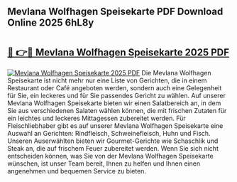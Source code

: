 ## Mevlana Wolfhagen Speisekarte PDF Download Online 2025 6hL8y

# <h2><a href="http://gcb9wq.nevu.top/?p=Mevlana+Wolfhagen+Speisekarte">🔗 👉🔴 Mevlana Wolfhagen Speisekarte 2025 PDF</a></h2>

[![Mevlana Wolfhagen Speisekarte 2025 PDF](https://i.imgur.com/dBaPXMq.png)](http://gcb9wq.nevu.top/?p=Mevlana+Wolfhagen+Speisekarte)
Die Mevlana Wolfhagen Speisekarte ist nicht mehr nur eine Liste von Gerichten, die in einem Restaurant oder Café angeboten werden, sondern auch eine Gelegenheit für Sie, ein leckeres und für Sie passendes Gericht zu wählen. Auf unserer Mevlana Wolfhagen Speisekarte bieten wir einen Salatbereich an, in dem Sie aus verschiedenen Salaten wählen können, die mit frischen Zutaten für ein leichtes und leckeres Mittagessen zubereitet werden. Für Fleischliebhaber gibt es auf unserer Mevlana Wolfhagen Speisekarte eine Auswahl an Gerichten: Rindfleisch, Schweinefleisch, Huhn und Fisch. Unseren Auserwählten bieten wir Gourmet-Gerichte wie Schaschlik und Steak an, die auf frischem Feuer zubereitet werden. Wenn Sie sich nicht entscheiden können, was Sie von der Mevlana Wolfhagen Speisekarte wünschen, ist unser Team bereit, Ihnen zu helfen und Ihnen einen angenehmen und bequemen Service zu bieten.
